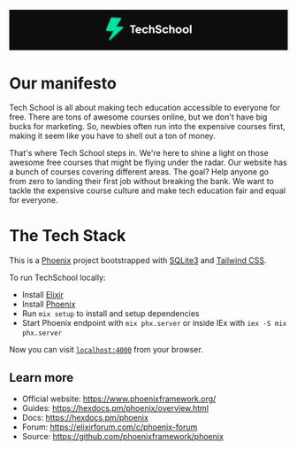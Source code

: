 <p align="center">
  <img src="docs/assets/logo.svg" title="TechSchool" alt="TechSchool">
</p>

# Our manifesto

Tech School is all about making tech education accessible to everyone for free. There are tons of awesome courses online, but we don't have big bucks for marketing. So, newbies often run into the expensive courses first, making it seem like you have to shell out a ton of money.

That's where Tech School steps in. We're here to shine a light on those awesome free courses that might be flying under the radar. Our website has a bunch of courses covering different areas. The goal? Help anyone go from zero to landing their first job without breaking the bank. We want to tackle the expensive course culture and make tech education fair and equal for everyone.

# The Tech Stack

This is a [Phoenix](https://www.phoenixframework.org/) project bootstrapped with [SQLite3](https://hexdocs.pm/ecto_sqlite3/Ecto.Adapters.SQLite3.html) and [Tailwind CSS](https://tailwindcss.com/).

To run TechSchool locally:

- Install [Elixir](https://elixir-lang.org/install.html)
- Install [Phoenix](https://hexdocs.pm/phoenix/installation.html)
- Run `mix setup` to install and setup dependencies
- Start Phoenix endpoint with `mix phx.server` or inside IEx with `iex -S mix phx.server`

Now you can visit [`localhost:4000`](http://localhost:4000) from your browser.

## Learn more

- Official website: https://www.phoenixframework.org/
- Guides: https://hexdocs.pm/phoenix/overview.html
- Docs: https://hexdocs.pm/phoenix
- Forum: https://elixirforum.com/c/phoenix-forum
- Source: https://github.com/phoenixframework/phoenix
